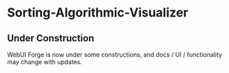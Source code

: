 # Sorting-Algorithmic-Visualizer

## Under Construction
WebUI Forge is now under some constructions, and docs / UI / functionality may change with updates.
